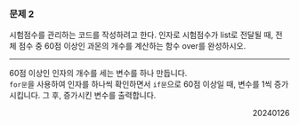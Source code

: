 ### 문제 2
시험점수를 관리하는 코드를 작성하려고 한다.
인자로 시험점수가 list로 전달될 때, 전체 점수 중 60점 이상인 과몬의 개수를 계산하는 함수 over를 완성하시오.

---
60점 이상인 인자의 개수를 세는 변수를 하나 만듭니다.  
`for문`을 사용하여 인자를 하나씩 확인하면서 `if문`으로 60점 이상일 때, 변수를 1씩 증가시킵니다. 그 후, 증가시킨 변수를 출력합니다.
<div style="text-align: right">20240126</div>